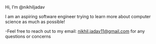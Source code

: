  Hi, I’m @nikhiljadav

 I am an aspiring software engineer trying to learn more about computer science as much as possible!
 
-Feel free to reach out to my email: nikhil.jadav11@gmail.com for any questions or concerns

